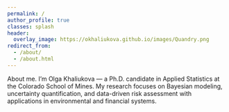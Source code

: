 ```yaml
---
permalink: /
author_profile: true
classes: splash
header:
  overlay_image: https://okhaliukova.github.io/images/Quandry.png
redirect_from:
  - /about/
  - /about.html
---
```


About me. I’m Olga Khaliukova — a Ph.D. candidate in Applied Statistics at the Colorado School of Mines.
My research focuses on Bayesian modeling, uncertainty quantification, and data-driven risk assessment with applications in environmental and financial systems.
